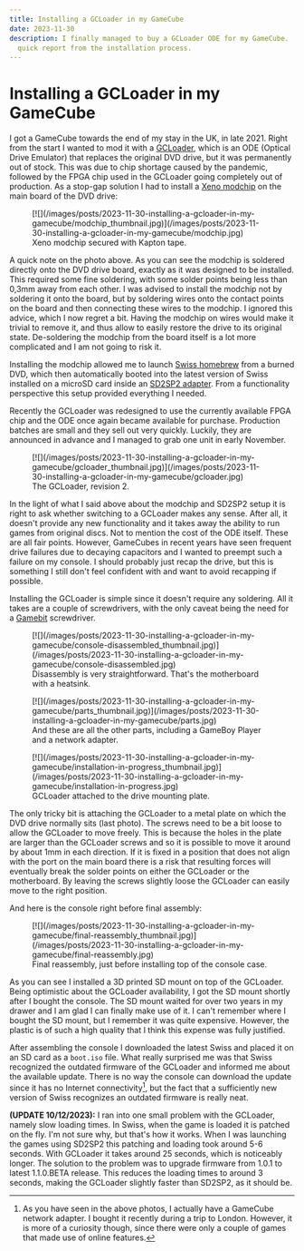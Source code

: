 ```yaml
---
title: Installing a GCLoader in my GameCube
date: 2023-11-30
description: I finally managed to buy a GCLoader ODE for my GameCube.  Here's a
  quick report from the installation process.
---
```


Installing a GCLoader in my GameCube
====================================

I got a GameCube towards the end of my stay in the UK, in late 2021.  Right from
the start I wanted to mod it with a
[GCLoader](https://gc-loader.com/product/gc-loader-pnp-hw2/), which is an ODE
(Optical Drive Emulator) that replaces the original DVD drive, but it was
permanently out of stock.  This was due to chip shortage caused by the pandemic,
followed by the FPGA chip used in the GCLoader going completely out of
production.  As a stop-gap solution I had to install a [Xeno
modchip](https://www.consolesunleashed.com/product/nintendo-gamecube-region-free-mod-kit/)
on the main board of the DVD drive:

<div class="thumbnail">
<figure>
[![](/images/posts/2023-11-30-installing-a-gcloader-in-my-gamecube/modchip_thumbnail.jpg)](/images/posts/2023-11-30-installing-a-gcloader-in-my-gamecube/modchip.jpg)
<figcaption>Xeno modchip secured with Kapton tape.</figcaption>
</figure>
</div>

A quick note on the photo above.  As you can see the modchip is soldered
directly onto the DVD drive board, exactly as it was designed to be installed.
This required some fine soldering, with some solder points being less than 0,3mm
away from each other.  I was advised to install the modchip not by soldering it
onto the board, but by soldering wires onto the contact points on the board and
then connecting these wires to the modchip.  I ignored this advice, which I now
regret a bit.  Having the modchip on wires would make it trivial to remove it,
and thus allow to easily restore the drive to its original state.  De-soldering
the modchip from the board itself is a lot more complicated and I am not going
to risk it.

Installing the modchip allowed me to launch [Swiss
homebrew](https://github.com/emukidid/swiss-gc) from a burned DVD, which then
automatically booted into the latest version of Swiss installed on a microSD
card inside an [SD2SP2 adapter](https://github.com/citrus3000psi/SD2SP2).  From
a functionality perspective this setup provided everything I needed.

Recently the GCLoader was redesigned to use the currently available FPGA chip
and the ODE once again became available for purchase.  Production batches are
small and they sell out very quickly.  Luckily, they are announced in advance
and I managed to grab one unit in early November.

<div class="thumbnail">
<figure>
[![](/images/posts/2023-11-30-installing-a-gcloader-in-my-gamecube/gcloader_thumbnail.jpg)](/images/posts/2023-11-30-installing-a-gcloader-in-my-gamecube/gcloader.jpg)
<figcaption>The GCLoader, revision 2.</figcaption>
</figure>
</div>

In the light of what I said above about the modchip and SD2SP2 setup it is right
to ask whether switching to a GCLoader makes any sense.  After all, it doesn't
provide any new functionality and it takes away the ability to run games from
original discs.  Not to mention the cost of the ODE itself.  These are all fair
points.  However, GameCubes in recent years have seen frequent drive failures
due to decaying capacitors and I wanted to preempt such a failure on my console.
I should probably just recap the drive, but this is something I still don't feel
confident with and want to avoid recapping if possible.

Installing the GCLoader is simple since it doesn't require any soldering.  All
it takes are a couple of screwdrivers, with the only caveat being the need for a
[Gamebit](https://en.wikipedia.org/wiki/List_of_screw_drives#Line_Head_and_Line_Recess)
screwdriver.

<div class="thumbnail">
<figure>
[![](/images/posts/2023-11-30-installing-a-gcloader-in-my-gamecube/console-disassembled_thumbnail.jpg)](/images/posts/2023-11-30-installing-a-gcloader-in-my-gamecube/console-disassembled.jpg)
<figcaption>Disassembly is very straightforward.  That's the motherboard with a heatsink.</figcaption>
</figure>
</div>

<div class="thumbnail">
<figure>
[![](/images/posts/2023-11-30-installing-a-gcloader-in-my-gamecube/parts_thumbnail.jpg)](/images/posts/2023-11-30-installing-a-gcloader-in-my-gamecube/parts.jpg)
<figcaption>And these are all the other parts, including a GameBoy Player and a network adapter.</figcaption>
</figure>
</div>

<div class="thumbnail">
<figure>
[![](/images/posts/2023-11-30-installing-a-gcloader-in-my-gamecube/installation-in-progress_thumbnail.jpg)](/images/posts/2023-11-30-installing-a-gcloader-in-my-gamecube/installation-in-progress.jpg)
<figcaption>GCLoader attached to the drive mounting plate.</figcaption>
</figure>
</div>

The only tricky bit is attaching the GCLoader to a metal plate on which the DVD
drive normally sits (last photo).  The screws need to be a bit loose to allow
the GCLoader to move freely.  This is because the holes in the plate are larger
than the GCLoader screws and so it is possible to move it around by about 1mm in
each direction.  If it is fixed in a position that does not align with the port
on the main board there is a risk that resulting forces will eventually break
the solder points on either the GCLoader or the motherboard.  By leaving the
screws slightly loose the GCLoader can easily move to the right position.

And here is the console right before final assembly:

<div class="thumbnail">
<figure>
[![](/images/posts/2023-11-30-installing-a-gcloader-in-my-gamecube/final-reassembly_thumbnail.jpg)](/images/posts/2023-11-30-installing-a-gcloader-in-my-gamecube/final-reassembly.jpg)
<figcaption>Final reassembly, just before installing top of the console case.</figcaption>
</figure>
</div>

As you can see I installed a 3D printed SD mount on top of the GCLoader.  Being
optimistic about the GCLoader availability, I got the SD mount shortly after I
bought the console.  The SD mount waited for over two years in my drawer and I
am glad I can finally make use of it.  I can't remember where I bought the SD
mount, but I remember it was quite expensive.  However, the plastic is of such a
high quality that I think this expense was fully justified.

After assembling the console I downloaded the latest Swiss and placed it on an
SD card as a `boot.iso` file.  What really surprised me was that Swiss
recognized the outdated firmware of the GCLoader and informed me about the
available update.  There is no way the console can download the update since it
has no Internet connectivity[^1], but the fact that a sufficiently new version
of Swiss recognizes an outdated firmware is really neat.

**(UPDATE 10/12/2023):** I ran into one small problem with the GCLoader, namely
slow loading times.  In Swiss, when the game is loaded it is patched on the fly.
I'm not sure why, but that's how it works.  When I was launching the games using
SD2SP2 this patching and loading took around 5-6 seconds.  With GCLoader it
takes around 25 seconds, which is noticeably longer.  The solution to the
problem was to upgrade firmware from 1.0.1 to latest 1.1.0.BETA release.  This
reduces the loading times to around 3 seconds, making the GCLoader slightly
faster than SD2SP2, as it should be.


[^1]: As you have seen in the above photos, I actually have a GameCube network
      adapter.  I bought it recently during a trip to London.  However, it is
      more of a curiosity though, since there were only a couple of games that
      made use of online features.

